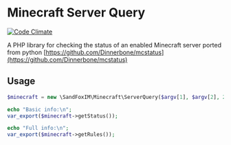 Minecraft Server Query
======================

[![Code Climate](https://codeclimate.com/github/sandfoxme/minecraft-query/badges/gpa.svg)](https://codeclimate.com/github/sandfoxme/minecraft-query)

A PHP library for checking the status of an enabled Minecraft server ported from python
[https://github.com/Dinnerbone/mcstatus](https://github.com/Dinnerbone/mcstatus)

Usage
-----

```php
$minecraft = new \SandFoxIM\Minecraft\ServerQuery($argv[1], $argv[2], 2);

echo "Basic info:\n";
var_export($minecraft->getStatus());

echo "Full info:\n";
var_export($minecraft->getRules());
```
